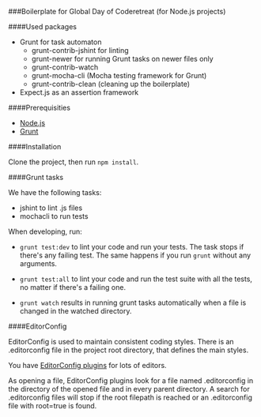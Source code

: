 ###Boilerplate for Global Day of Coderetreat (for Node.js projects)

####Used packages
- Grunt for task automaton
  - grunt-contrib-jshint for linting
  - grunt-newer for running Grunt tasks on newer files only
  - grunt-contrib-watch
  - grunt-mocha-cli (Mocha testing framework for Grunt)
  - grunt-contrib-clean (cleaning up the boilerplate)
- Expect.js as an assertion framework

####Prerequisities

- [Node.js](http://nodejs.org/)
- [Grunt](http://gruntjs.com/getting-started)

####Installation

Clone the project, then run `npm install`.

####Grunt tasks

We have the following tasks:
- jshint to lint .js files
- mochacli to run tests

When developing, run:

- `grunt test:dev` to lint your code and run your tests. The task stops if there's any failing test. The same happens if you run `grunt` without any arguments.

- `grunt test:all` to lint your code and run the test suite with all the tests, no matter if there's a failing one.

- `grunt watch` results in running grunt tasks automatically when a file is changed in the watched directory.

####EditorConfig

EditorConfig is used to maintain consistent coding styles. There is an .editorconfig file in the project root directory, that defines the main styles.

You have [EditorConfig plugins](http://editorconfig.org/) for lots of editors.

As opening a file, EditorConfig plugins look for a file named .editorconfig in the directory of the opened file and in every parent directory. A search for .editorconfig files will stop if the root filepath is reached or an .editorconfig file with root=true is found.
